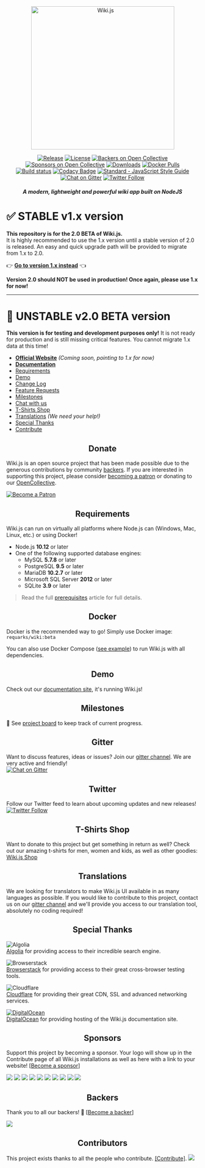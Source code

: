 <div align="center">

<img src="https://beta.requarks.io/svg/logo.svg" alt="Wiki.js" width="375" />

[![Release](https://img.shields.io/github/release/Requarks/wiki.svg?style=flat&maxAge=3600)](https://github.com/Requarks/wiki/releases)
[![License](https://img.shields.io/badge/license-AGPLv3-blue.svg?style=flat)](https://github.com/requarks/wiki/blob/master/LICENSE)
[![Backers on Open Collective](https://opencollective.com/wikijs/backers/badge.svg)](#backers)
[![Sponsors on Open Collective](https://opencollective.com/wikijs/sponsors/badge.svg)](#sponsors)
[![Downloads](https://img.shields.io/github/downloads/Requarks/wiki/total.svg?style=flat)](https://www.npmjs.com/package/wiki.js)
[![Docker Pulls](https://img.shields.io/docker/pulls/requarks/wiki.svg)](https://hub.docker.com/r/requarks/wiki/)  
[![Build status](https://dev.azure.com/requarks/wiki/_apis/build/status/build)](https://dev.azure.com/requarks/wiki/_build/latest?definitionId=9)
[![Codacy Badge](https://api.codacy.com/project/badge/Grade/1d0217a3153c4595bdedb322263e55c8)](https://www.codacy.com/app/Requarks/wiki)
[![Standard - JavaScript Style Guide](https://img.shields.io/badge/code%20style-standard-brightgreen.svg?style=flat)](http://standardjs.com/)
[![Chat on Gitter](https://img.shields.io/badge/chat-on_gitter-CC2B5E.svg?style=flat&logo=image/png;base64,iVBORw0KGgoAAAANSUhEUgAAAAcAAAAOCAMAAADUg/YpAAAABlBMVEUAAAD///%2Bl2Z/dAAAAAXRSTlMAQObYZgAAABVJREFUeAFjwAUYYTQByAAh0WicAAAFnwAYeB5bLwAAAABJRU5ErkJggg==)](https://gitter.im/Requarks/wiki)
[![Twitter Follow](https://img.shields.io/badge/follow-%40requarks-blue.svg?style=flat)](https://twitter.com/requarks)

##### A modern, lightweight and powerful wiki app built on NodeJS

</div>

# :white_check_mark: STABLE v1.x version
  
**This repository is for the 2.0 BETA of Wiki.js.**  
It is highly recommended to use the 1.x version until a stable version of 2.0 is released. An easy and quick upgrade path will be provided to migrate from 1.x to 2.0.

:point_right: **[Go to version 1.x instead](https://github.com/Requarks/wiki-v1)** :point_left:

**Version 2.0 should NOT be used in production! Once again, please use 1.x for now!**

---

# :construction: UNSTABLE v2.0 BETA version

**This version is for testing and development purposes only!** It is not ready for production and is still missing critical features. You cannot migrate 1.x data at this time!

- **[Official Website](https://wiki.js.org/)** *(Coming soon, pointing to 1.x for now)*
- **[Documentation](https://docs-beta.requarks.io/)**
- [Requirements](#requirements)
- [Demo](#demo)
- [Change Log](https://github.com/Requarks/wiki/blob/master/CHANGELOG.md)
- [Feature Requests](https://requests.requarks.io/wiki)
- [Milestones](#milestones)
- [Chat with us](#gitter)
- [T-Shirts Shop](#t-shirts-shop)
- [Translations](#translations) *(We need your help!)*
- [Special Thanks](#special-thanks)
- [Contribute](#contributors)

<h2 align="center">Donate</h2>

Wiki.js is an open source project that has been made possible due to the generous contributions by community [backers](https://github.com/Requarks/wiki/blob/master/BACKERS.md). If you are interested in supporting this project, please consider [becoming a patron](https://www.patreon.com/requarks) or donating to our [OpenCollective](https://opencollective.com/wikijs).

<a href="https://www.patreon.com/requarks">
  <img src="https://c5.patreon.com/external/logo/become_a_patron_button.png" alt="Become a Patron" />
</a>

<h2 align="center">Requirements</h2>

Wiki.js can run on virtually all platforms where Node.js can (Windows, Mac, Linux, etc.) or using Docker!

- Node.js **10.12** or later
- One of the following supported database engines:
  - MySQL **5.7.8** or later
  - PostgreSQL **9.5** or later
  - MariaDB **10.2.7** or later
  - Microsoft SQL Server **2012** or later
  - SQLite **3.9** or later

> Read the full [prerequisites](https://docs-beta.requarks.io/install/requirements) article for full details.

<h2 align="center">Docker</h2>

Docker is the recommended way to go! Simply use Docker image: `requarks/wiki:beta` 

You can also use Docker Compose ([see example](https://github.com/Requarks/wiki/blob/master/dev/examples/docker-compose.yml)) to run Wiki.js with all dependencies.

<h2 align="center">Demo</h2>

Check out our [documentation site](https://docs-beta.requarks.io), it's running Wiki.js!

<h2 align="center">Milestones</h2>

:bookmark_tabs: See [project board](https://github.com/Requarks/wiki/projects/5) to keep track of current progress.

<h2 align="center">Gitter</h2>

Want to discuss features, ideas or issues? Join our [gitter channel](https://gitter.im/Requarks/wiki). We are very active and friendly!  
[![Chat on Gitter](https://img.shields.io/badge/chat-on_gitter-CC2B5E.svg?style=flat-square&logo=image/png;base64,iVBORw0KGgoAAAANSUhEUgAAAAcAAAAOCAMAAADUg/YpAAAABlBMVEUAAAD///%2Bl2Z/dAAAAAXRSTlMAQObYZgAAABVJREFUeAFjwAUYYTQByAAh0WicAAAFnwAYeB5bLwAAAABJRU5ErkJggg==)](https://gitter.im/Requarks/wiki)

<h2 align="center">Twitter</h2>

Follow our Twitter feed to learn about upcoming updates and new releases!  
[![Twitter Follow](https://img.shields.io/badge/follow-%40requarks-blue.svg?style=flat-square)](https://twitter.com/requarks)  

<h2 align="center">T-Shirts Shop</h2>

Want to donate to this project but get something in return as well? Check out our amazing t-shirts for men, women and kids, as well as other goodies: [Wiki.js Shop](https://wikijs.threadless.com/)

<h2 align="center">Translations</h2>

We are looking for translators to make Wiki.js UI available in as many languages as possible. If you would like to contribute to this project, contact us on our [gitter channel](https://gitter.im/Requarks/wiki) and we'll provide you access to our translation tool, absolutely no coding required!

<h2 align="center">Special Thanks</h2>

![Algolia](https://wiki.js.org/assets/images/logo_algolia.png)  
[Algolia](https://www.algolia.com/) for providing access to their incredible search engine.

![Browserstack](https://wiki.js.org/assets/images/logo_browserstack.png)  
[Browserstack](https://www.browserstack.com/) for providing access to their great cross-browser testing tools.

![Cloudflare](https://wiki.js.org/assets/images/logo_cloudflare.png)  
[Cloudflare](https://www.cloudflare.com/) for providing their great CDN, SSL and advanced networking services.

[![DigitalOcean](https://wiki.js.org/assets/images/logo_digitalocean.png)](https://m.do.co/c/5f7445bfa4d0)  
[DigitalOcean](https://m.do.co/c/5f7445bfa4d0) for providing hosting of the Wiki.js documentation site.

<h2 align="center">Sponsors</h2>

Support this project by becoming a sponsor. Your logo will show up in the Contribute page of all Wiki.js installations as well as here with a link to your website! [[Become a sponsor](https://opencollective.com/wikijs#sponsor)]

<a href="https://opencollective.com/wikijs/sponsor/0/website" target="_blank"><img src="https://opencollective.com/wikijs/sponsor/0/avatar.svg"></a>
<a href="https://opencollective.com/wikijs/sponsor/1/website" target="_blank"><img src="https://opencollective.com/wikijs/sponsor/1/avatar.svg"></a>
<a href="https://opencollective.com/wikijs/sponsor/2/website" target="_blank"><img src="https://opencollective.com/wikijs/sponsor/2/avatar.svg"></a>
<a href="https://opencollective.com/wikijs/sponsor/3/website" target="_blank"><img src="https://opencollective.com/wikijs/sponsor/3/avatar.svg"></a>
<a href="https://opencollective.com/wikijs/sponsor/4/website" target="_blank"><img src="https://opencollective.com/wikijs/sponsor/4/avatar.svg"></a>
<a href="https://opencollective.com/wikijs/sponsor/5/website" target="_blank"><img src="https://opencollective.com/wikijs/sponsor/5/avatar.svg"></a>
<a href="https://opencollective.com/wikijs/sponsor/6/website" target="_blank"><img src="https://opencollective.com/wikijs/sponsor/6/avatar.svg"></a>
<a href="https://opencollective.com/wikijs/sponsor/7/website" target="_blank"><img src="https://opencollective.com/wikijs/sponsor/7/avatar.svg"></a>
<a href="https://opencollective.com/wikijs/sponsor/8/website" target="_blank"><img src="https://opencollective.com/wikijs/sponsor/8/avatar.svg"></a>
<a href="https://opencollective.com/wikijs/sponsor/9/website" target="_blank"><img src="https://opencollective.com/wikijs/sponsor/9/avatar.svg"></a>

<h2 align="center">Backers</h2>

Thank you to all our backers! 🙏 [[Become a backer](https://opencollective.com/wikijs#backer)]

<a href="https://opencollective.com/wikijs#backers" target="_blank"><img src="https://opencollective.com/wikijs/backers.svg?width=890"></a>

<h2 align="center">Contributors</h2>

This project exists thanks to all the people who contribute. [[Contribute]](https://github.com/Requarks/wiki/blob/master/.github/CONTRIBUTING.md).
<a href="https://github.com/Requarks/wiki/graphs/contributors"><img src="https://opencollective.com/wikijs/contributors.svg?width=890" /></a>

